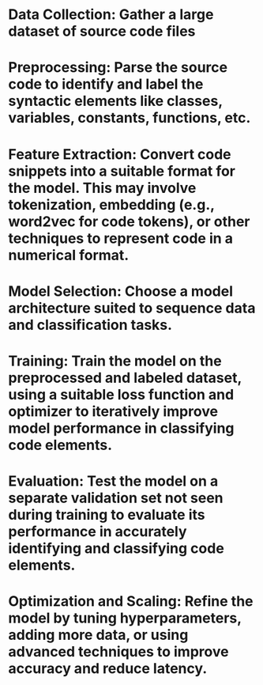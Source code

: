 # Data Collection: Gather a large dataset of source code files

# Preprocessing: Parse the source code to identify and label the syntactic elements like classes, variables, constants, functions, etc. 

# Feature Extraction: Convert code snippets into a suitable format for the model. This may involve tokenization, embedding (e.g., word2vec for code tokens), or other techniques to represent code in a numerical format.

# Model Selection: Choose a model architecture suited to sequence data and classification tasks.

# Training: Train the model on the preprocessed and labeled dataset, using a suitable loss function and optimizer to iteratively improve model performance in classifying code elements.

# Evaluation: Test the model on a separate validation set not seen during training to evaluate its performance in accurately identifying and classifying code elements.

# Optimization and Scaling: Refine the model by tuning hyperparameters, adding more data, or using advanced techniques to improve accuracy and reduce latency.



